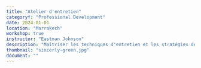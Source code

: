 ```yaml
---
title: "Atelier d'entretien"
categoryf: "Professional Development"
date: 2024-01-01
location: "Marrakech"
workshop: true
instructor: "Eastman Johnson"
description: "Maîtriser les techniques d'entretien et les stratégies de réussite professionnelle."
thumbnail: "sincerly-green.jpg"
document: ""
---
```

